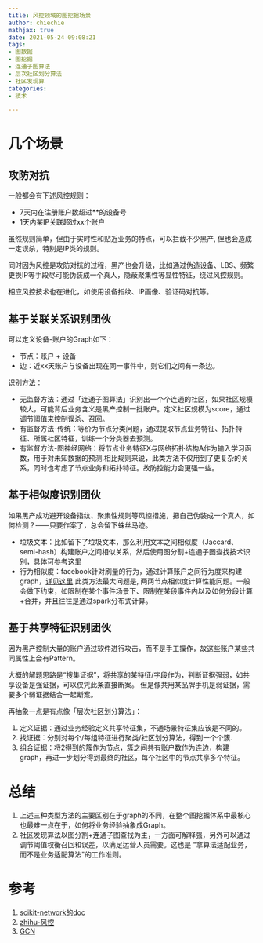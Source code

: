 ```yaml
---
title: 风控领域的图挖掘场景
author: chiechie
mathjax: true
date: 2021-05-24 09:08:21
tags:
- 图数据
- 图挖掘
- 连通子图算法
- 层次社区划分算法
- 社区发现算
categories: 
- 技术

---
```


# 几个场景

## 攻防对抗

一般都会有下述风控规则：

- 7天内在注册账户数超过**的设备号
- 1天内某IP关联超过xx个账户

虽然规则简单，但由于实时性和贴近业务的特点，可以拦截不少黑产, 但也会造成一定误杀，特别是IP类的规则。

同时因为风控是攻防对抗的过程，黑产也会升级，比如通过伪造设备、LBS、频繁更换IP等手段尽可能伪装成一个真人，隐蔽聚集性等显性特征，绕过风控规则。

相应风控技术也在进化，如使用设备指纹、IP画像、验证码对抗等。

## 基于关联关系识别团伙

可以定义设备-账户的Graph如下：

- 节点：账户 + 设备
- 边：近xx天账户与设备出现在同一事件中，则它们之间有一条边。
  
识别方法：

- 无监督方法：通过「连通子图算法」识别出一个个连通的社区，如果社区规模较大，可能背后业务含义是黑产控制一批账户。定义社区规模为score，通过调节阈值来控制误杀、召回。
- 有监督方法-传统：等价为节点分类问题，通过提取节点业务特征、拓扑特征、所属社区特征，训练一个分类器去预测。
- 有监督方法-图神经网络：将节点业务特征X与网络拓扑结构A作为输入学习函数，用于对未知数据的预测.相比规则来说，此类方法不仅用到了更复杂的关系，同时也考虑了节点业务和拓扑特征。故防控能力会更强一些。


## 基于相似度识别团伙

如果黑产成功避开设备指纹、聚集性规则等风控措施，把自己伪装成一个真人，如何检测？——只要作案了，总会留下蛛丝马迹。
   
- 垃圾文本：比如留下了垃圾文本，那么利用文本之间相似度（Jaccard、semi-hash）构建账户之间相似关系，然后使用图分割+连通子图查找技术识别，具体可[参考这里](https://zhuanlan.zhihu.com/p/23385044)
- 行为相似度：facebook针对刷量的行为，通过计算账户之间行为度来构建graph，[详见这里](https://zhuanlan.zhihu.com/p/58334765).此类方法最大问题是, 两两节点相似度计算性能问题。一般会做下约束，如限制在某个事件场景下、限制在某段事件内以及如何分段计算+合并，并且往往是通过spark分布式计算。


## 基于共享特征识别团伙

因为黑产控制大量的账户通过软件进行攻击，而不是手工操作，故这些账户某些共同属性上会有Pattern。

大概的解题思路是“搜集证据”，将共享的某特征/字段作为，判断证据强弱，如共享设备是强证据，可以仅凭此条直接断案。
但是像共用某品牌手机是弱证据，需要多个弱证据结合一起断案。

再抽象一点是有点像「层次社区划分算法」：

1. 定义证据：通过业务经验定义共享特征集，不通场景特征集应该是不同的。
2. 找证据：分别对每个/每组特征进行聚类/社区划分算法，得到一个个簇.
3. 组合证据：将2得到的簇作为节点，簇之间共有账户数作为连边，构建graph，再进一步划分得到最终的社区，每个社区中的节点共享多个特征。


# 总结

1. 上述三种类型方法的主要区别在于graph的不同，在整个图挖掘体系中最核心也最难一点在于，如何将业务经验抽象成Graph。
2. 社区发现算法以图分割+连通子图查找为主，一方面可解释强，另外可以通过调节阈值权衡召回和误差，以满足运营人员需要。这也是 "拿算法适配业务，而不是业务适配算法"的工作准则。

# 参考
1. [scikit-network的doc](https://scikit-network.readthedocs.io/en/latest/)
2. [zhihu-风控](https://www.zhihu.com/search?type=content&q=%E5%9B%BE%E6%8C%96%E6%8E%98)
3. [GCN](https://zhuanlan.zhihu.com/p/62750137)
